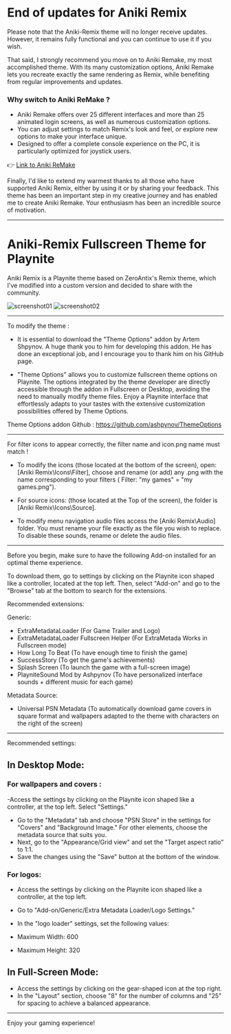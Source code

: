 # End of updates for Aniki Remix

Please note that the Aniki-Remix theme will no longer receive updates. However, it remains fully functional and you can continue to use it if you wish.

That said, I strongly recommend you move on to Aniki Remake, my most accomplished theme. With its many customization options, Aniki Remake lets you recreate exactly the same rendering as Remix, while benefiting from regular improvements and updates.

### Why switch to Aniki ReMake ?

- Aniki Remake offers over 25 different interfaces and more than 25 animated login screens, as well as numerous customization options.
- You can adjust settings to match Remix's look and feel, or explore new options to make your interface unique.
- Designed to offer a complete console experience on the PC, it is particularly optimized for joystick users.

👉 [Link to Aniki ReMake](https://github.com/Mike-Aniki/Aniki-ReMake)

Finally, I'd like to extend my warmest thanks to all those who have supported Aniki Remix, either by using it or by sharing your feedback. This theme has been an important step in my creative journey and has enabled me to create Aniki Remake. Your enthusiasm has been an incredible source of motivation.

---

# Aniki-Remix Fullscreen Theme for Playnite
Aniki Remix is a Playnite theme based on ZeroAntix's Remix theme, which I've modified into a custom version and decided to share with the community.

![screenshot01](https://github.com/Mike-Aniki/Aniki-Remix/assets/159768785/96c3d2d0-9b73-4580-8b4c-a635ad83c5e5)
![screenshot02](https://github.com/Mike-Aniki/Aniki-Remix/assets/159768785/2e4dba4c-b904-422f-88fd-9e8f0ada6494)

---

To modify the theme :

- It is essential to download the "Theme Options" addon by Artem Shpynov.
A huge thank you to him for developing this addon.
He has done an exceptional job, and I encourage you to thank him on his GitHub page.
   	
   
- "Theme Options" allows you to customize fullscreen theme options on Playnite.
The options integrated by the theme developer are directly accessible through the addon in Fullscreen or Desktop, avoiding the need to manually modify theme files.
Enjoy a Playnite interface that effortlessly adapts to your tastes with the extensive customization possibilities offered by Theme Options.

Theme Options addon Github : https://github.com/ashpynov/ThemeOptions

---

For filter icons to appear correctly, the filter name and icon.png name must match !

- To modify the icons
  (those located at the bottom of the screen), open: [Aniki Remix\Icons\Filter], choose and rename (or add) any .png with the name 	corresponding to your filters ( Filter: "my games" = "my games.png"). 

- For source icons:
   (those located at the Top of the screen), the folder is [Aniki Remix\Icons\Source].

- To modify menu navigation audio files
   access the [Aniki Remix\Audio] folder. You must rename your file exactly as the file you wish to replace. To disable these sounds, rename or delete the audio files.

---

Before you begin, make sure to have the following Add-on installed for an optimal theme experience.

To download them, go to settings by clicking on the Playnite icon shaped like a controller, located at the top left. Then, select "Add-on" and go to the "Browse" tab at the bottom to search for the extensions.


Recommended extensions:

Generic:

- ExtraMetadataLoader (For Game Trailer and Logo)
- ExtraMetadataLoader Fullscreen Helper (For ExtraMetada Works in Fullscreen mode)
- How Long To Beat (To have enough time to finish the game)
- SuccessStory (To get the game's achievements)
- Splash Screen (To launch the game with a full-screen image)
- PlayniteSound Mod by Ashpynov (To have personalized interface sounds + different music for each game)

Metadata Source:

- Universal PSN Metadata (To automatically download game covers in square format and wallpapers adapted to the theme with characters on the right of the screen)


---
Recommended settings:

## In Desktop Mode:

### For wallpapers and covers :

-Access the settings by clicking on the Playnite icon shaped like a controller, at the top left. Select "Settings."
- Go to the "Metadata" tab and choose "PSN Store" in the settings for "Covers" and "Background Image." For other elements, choose the metadata source that suits you.
- Next, go to the "Appearance/Grid view" and set the "Target aspect ratio" to 1:1.
- Save the changes using the "Save" button at the bottom of the window.

### For logos:

- Access the settings by clicking on the Playnite icon shaped like a controller, at the top left.
- Go to "Add-on/Generic/Extra Metadata Loader/Logo Settings."
- In the "logo loader" settings, set the following values:

- Maximum Width: 600
- Maximum Height: 320

## In Full-Screen Mode:

- Access the settings by clicking on the gear-shaped icon at the top right.
- In the "Layout" section, choose "8" for the number of columns and "25" for spacing to achieve a balanced appearance.
---
Enjoy your gaming experience!
